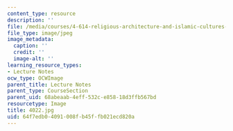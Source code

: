 ```yaml
---
content_type: resource
description: ''
file: /media/courses/4-614-religious-architecture-and-islamic-cultures-fall-2002/64f7edb04091008fb45ffb021ecd820a_4022.jpg
file_type: image/jpeg
image_metadata:
  caption: ''
  credit: ''
  image-alt: ''
learning_resource_types:
- Lecture Notes
ocw_type: OCWImage
parent_title: Lecture Notes
parent_type: CourseSection
parent_uid: 68abeaab-4eff-532c-e858-18d3ffb567bd
resourcetype: Image
title: 4022.jpg
uid: 64f7edb0-4091-008f-b45f-fb021ecd820a
---
```

